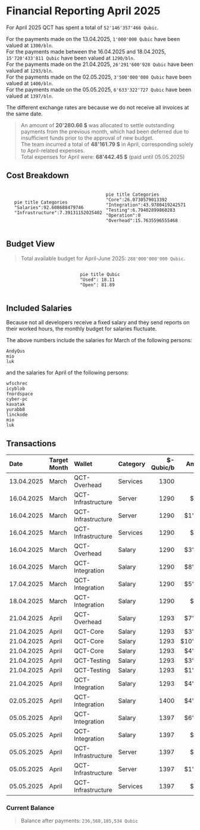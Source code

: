 # Financial Reporting April 2025
For April 2025 QCT has spent a total of `52'146'357'466 Qubic`.

For the payments made on the 13.04.2025, `1'000'000 Qubic` have been valued at `1300/bln`.<br>
For the payments made between the 16.04.2025 and 18.04.2025, `15'720'433'811 Qubic` have been valued at `1290/bln`.<br>
For the payments made on the 21.04.2025, `26'291'600'928 Qubic` have been valued at `1293/bln`.<br>
For the payments made on the 02.05.2025, `3'500'000'000 Qubic` have been valued at `1400/bln`.<br>
For the payments made on the 05.05.2025, `6'633'322'727 Qubic` have been valued at `1397/bln`.<br>

The different exchange rates are because we do not receive all invoices at the same date.

> An amount of **20'280.66 $** was allocated to settle outstanding payments from the previous month, which had been deferred due to insufficient funds prior to the approval of new budget.<br>
> The team incurred a total of **48'161.79 $** in April, corresponding solely to April-related expenses.<br>
> Total expenses for April were: **68'442.45 $** (paid until 05.05.2025)

## Cost Breakdown

<div style="display: flex; justify-content: center; align-items: center; gap: 10px;flex-wrap:wrap;">
<div>

 ```mermaid
pie title Categories
"Salaries":92.608688479746
"Infrastructure":7.39131152025402
```

</div>
 <div>

 ```mermaid
pie title Categories
"Core":26.0730579013392
"Integration":43.9780419242571
"Testing":6.79402899860283
"Operation":0
"Overhead":15.7635596555468
```

 </div>
</div>

## Budget View
> Total available budget for April-June 2025: `288'000'000'000 Qubic`.

<div style="display: flex; justify-content: center; align-items: center; gap: 10px;flex-wrap:wrap;">
<div>

```mermaid
pie title Qubic
"Used": 18.11
"Open": 81.89
```

 </div>
</div>

## Included Salaries
Because not all developers receive a fixed salary and they send reports on their worked hours, the monthly budget for salaries fluctuate.<br>

The above numbers include the salaries for March of the following persons:

```
AndyQus
mio
luk
```

and the salaries for April of the following persons:

```
wfschrec
icyblob
fnordspace
cyber-pc
kavatak
yurabb8
linckode
mio
luk
```

## Transactions


| Date       | Target Month | Wallet             | Category | $-Qubic/b |   Amount $ |  Amount Qubic | TX Link                                                                                            |
| :--------- | :----------- | :----------------- | :------- | --------: | ---------: | ------------: | :------------------------------------------------------------------------------------------------- |
| 13.04.2025 | March        | QCT-Overhead       | Services |      1300 |      $1.30 |     1'000'000 | https://explorer.qubic.org/network/tx/expxiuttczbxlchkdwieafymzcjcehcgrnmiikolpgbiqikwobxjwyldiosa |
| 16.04.2025 | March        | QCT-Infrastructure | Server   |      1290 |    $554.08 |   429'518'372 | https://explorer.qubic.org/network/tx/hbpxhyhrkvlgoacvymgfwsdizttcdjqnmmaxvamviadigxibighalxqfqcll |
| 16.04.2025 | March        | QCT-Infrastructure | Server   |      1290 |  $1'154.40 |   894'883'721 | https://explorer.qubic.org/network/tx/hbpxhyhrkvlgoacvymgfwsdizttcdjqnmmaxvamviadigxibighalxqfqcll |
| 16.04.2025 | March        | QCT-Infrastructure | Services |      1290 |    $776.47 |   601'915'116 | https://explorer.qubic.org/network/tx/hbpxhyhrkvlgoacvymgfwsdizttcdjqnmmaxvamviadigxibighalxqfqcll |
| 16.04.2025 | March        | QCT-Overhead       | Salary   |      1290 |  $3'287.67 | 2'548'578'811 | https://explorer.qubic.org/network/tx/ffvhyoymtltpzdntjkwyizacavvcmfbqamhjycoiahttiitphflvkvofjvrf |
| 16.04.2025 | March        | QCT-Integration    | Salary   |      1290 |  $8'954.40 | 6'941'395'349 | https://explorer.qubic.org/network/tx/ksnqvjxitylhzgjxzoiengpojqlanqxqivpsjdtevdxzsagnwoorugmefuxo |
| 17.04.2025 | March        | QCT-Integration    | Salary   |      1290 |  $5'250.00 | 4'069'767'442 | https://explorer.qubic.org/network/tx/ksnqvjxitylhzgjxzoiengpojqlanqxqivpsjdtevdxzsagnwoorugmefuxo |
| 18.04.2025 | March        | QCT-Integration    | Salary   |      1290 |    $302.34 |   234'375'000 | https://explorer.qubic.org/network/tx/ksnqvjxitylhzgjxzoiengpojqlanqxqivpsjdtevdxzsagnwoorugmefuxo |
| 21.04.2025 | April        | QCT-Overhead       | Salary   |      1293 |  $7'500.00 | 5'800'464'037 | https://explorer.qubic.org/network/tx/yzpihwrzlivlmbuqqihdmippsyecwvoujprocpfqwbtvmqookxuulujgjcob |
| 21.04.2025 | April        | QCT-Core           | Salary   |      1293 |  $3'000.00 | 2'320'185'615 | https://explorer.qubic.org/network/tx/aosubutvbpmgqfiwzzydhsqdpmcgzyhnawtcvmcsogahxvzlhibveqeahknk |
| 21.04.2025 | April        | QCT-Core           | Salary   |      1293 | $10'845.04 | 8'387'501'933 | https://explorer.qubic.org/network/tx/aosubutvbpmgqfiwzzydhsqdpmcgzyhnawtcvmcsogahxvzlhibveqeahknk |
| 21.04.2025 | April        | QCT-Core           | Salary   |      1293 |  $4'000.00 | 3'093'580'820 | https://explorer.qubic.org/network/tx/aosubutvbpmgqfiwzzydhsqdpmcgzyhnawtcvmcsogahxvzlhibveqeahknk |
| 21.04.2025 | April        | QCT-Testing        | Salary   |      1293 |  $3'150.00 | 2'436'194'896 | https://explorer.qubic.org/network/tx/zvadligkpphoybiefleeftkhlxccgorxrkzqeupsuggowkenneerdeidlwna |
| 21.04.2025 | April        | QCT-Testing        | Salary   |      1293 |  $1'500.00 | 1'160'092'807 | https://explorer.qubic.org/network/tx/zvadligkpphoybiefleeftkhlxccgorxrkzqeupsuggowkenneerdeidlwna |
| 21.04.2025 | April        | QCT-Integration    | Salary   |      1293 |  $4'000.00 | 3'093'580'820 | https://explorer.qubic.org/network/tx/gdodfrkaghgdjgtnkbogwwqaztsbrsfbdcmadtgoffugmultvcpdehpdjova |
| 02.05.2025 | April        | QCT-Integration    | Salary   |      1400 |  $4'900.00 | 3'500'000'000 | https://explorer.qubic.org/network/tx/jfgxxqvubsxbhaminubunarqbciddkcpfbltuiwnceideexanoulfechsrcc |
| 05.05.2025 | April        | QCT-Integration    | Salary   |      1397 |  $6'300.00 | 4'509'663'565 | https://explorer.qubic.org/network/tx/usfyrralgsuawbaprsabapoqadmammdoczizjfgnbdejpultylxyjjrgnric |
| 05.05.2025 | April        | QCT-Integration    | Salary   |      1397 |    $392.91 |   281'250'000 | https://explorer.qubic.org/network/tx/usfyrralgsuawbaprsabapoqadmammdoczizjfgnbdejpultylxyjjrgnric |
| 05.05.2025 | April        | QCT-Infrastructure | Server   |      1397 |    $637.21 |   456'125'268 | https://explorer.qubic.org/network/tx/ovwzxzkwhwmiufsjdnklpqnqmchghqrsubtiziwhjgrmvclzeurixfchdfvb |
| 05.05.2025 | April        | QCT-Infrastructure | Server   |      1397 |  $1'175.20 |   841'231'210 | https://explorer.qubic.org/network/tx/ovwzxzkwhwmiufsjdnklpqnqmchghqrsubtiziwhjgrmvclzeurixfchdfvb |
| 05.05.2025 | April        | QCT-Infrastructure | Services |      1397 |    $761.44 |   545'052'684 | https://explorer.qubic.org/network/tx/ovwzxzkwhwmiufsjdnklpqnqmchghqrsubtiziwhjgrmvclzeurixfchdfvb |


### Current Balance

> Balance after payments: `236,568,185,534 Qubic`<br>